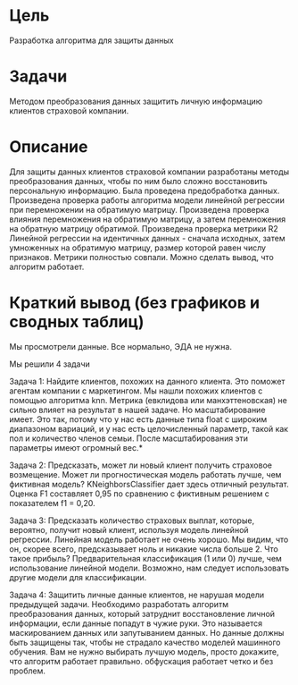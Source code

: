 # Цель
Разработка алгоритма для защиты данных

# Задачи
Методом преобразования данных защитить личную информацию клиентов страховой компании. 

# Описание
Для защиты данных клиентов страховой компании разработаны методы преобразования данных, чтобы по ним было сложно восстановить персональную информацию. 
Была проведена предобработка данных. Произведена проверка работы алгоритма модели линейной регрессии при перемножении на обратимую матрицу. Произведена проверка влияния перемножения на обратимую матрицу, а затем перемножения на обратную матрицу обратимой. Произведена проверка метрики R2 Линейной регрессии на идентичных данных - сначала исходных, затем умноженных на обратимую матрицу, размер которой равен числу признаков. Метрики полностью совпали. Можно сделать вывод, что алгоритм работает.

# Краткий вывод (без графиков и сводных таблиц)
Мы просмотрели данные. Все нормально, ЭДА не нужна.

Мы решили 4 задачи

Задача 1: Найдите клиентов, похожих на данного клиента. Это поможет агентам компании с маркетингом.
Мы нашли похожих клиентов с помощью алгоритма knn.
Метрика (евклидова или манхэттеновская) не сильно влияет на результат в нашей задаче.
Но масштабирование имеет. Это так, потому что у нас есть данные типа float с широким диапазоном вариаций, и у нас есть целочисленный параметр, такой как пол и количество членов семьи. После масштабирования эти параметры имеют огромный вес.*

Задача 2: Предсказать, может ли новый клиент получить страховое возмещение. Может ли прогностическая модель работать лучше, чем фиктивная модель? KNeighborsClassifier дает здесь отличный результат. Оценка F1 составляет 0,95 по сравнению с фиктивным решением с показателем f1 = 0,20.

Задача 3: Предсказать количество страховых выплат, которые, вероятно, получит новый клиент, используя модель линейной регрессии. Линейная модель работает не очень хорошо. Мы видим, что он, скорее всего, предсказывает ноль и никакие числа больше 2. Что такое прибыль? Предварительная классификация (1 или 0) лучше, чем использование линейной модели. Возможно, нам следует использовать другие модели для классификации.

Задача 4: Защитить личные данные клиентов, не нарушая модели предыдущей задачи. Необходимо разработать алгоритм преобразования данных, который затруднит восстановление личной информации, если данные попадут в чужие руки. Это называется маскированием данных или запутыванием данных. Но данные должны быть защищены так, чтобы не страдало качество моделей машинного обучения. Вам не нужно выбирать лучшую модель, просто докажите, что алгоритм работает правильно. обфускация работает четко и без проблем.

